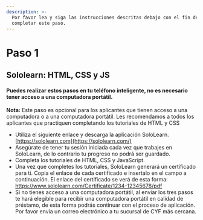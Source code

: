 ```yaml
---
description: >-
  Por favor lea y siga las instrucciones descritas debajo con el fin de
  completar este paso.
---
```


# Paso 1



## **Sololearn: HTML, CSS y JS**

#### Puedes realizar estos pasos en tu teléfono inteligente, no es necesario tener acceso a una computadora portátil. 

**Nota:** Este paso es opcional para los aplicantes que tienen acceso a una computadora o a una computadora portátil. Les recomendamos a todos los aplicantes que practiquen completando los tutoriales de HTML y CSS

* Utiliza el siguiente enlace y descarga la aplicación SoloLearn. [https://sololearn.com](https://sololearn.com/)
* Asegúrate de tener tu sesión iniciada cada vez que trabajes en SoloLearn, de lo contrario tu progreso no podrá ser guardado.
* Completa los tutoriales de HTML, CSS y JavaScript.
* Una vez que completes los tutoriales, SoloLearn generará un certificado para ti. Copia el enlace de cada certificado e insertalo en el campo a continuación. El enlace del certificado se verá de esta forma: https://www.sololearn.com/Certificate/1234-12345678/pdf
* Si no tienes acceso a una computadora portátil, al enviar los tres pasos te hará elegible para recibir una computadora portátil en calidad de préstamo,  de esta forma podrás continuar con el proceso de aplicación. Por favor envía un correo electrónico a tu sucursal de CYF más cercana.

